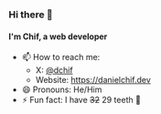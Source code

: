### Hi there 👋

#### I'm Chif, a web developer

- 📫 How to reach me: 
  - X: [@dchif](https://x.com/dchif)
  - Website: https://danielchif.dev
- 😄 Pronouns: He/Him
- ⚡ Fun fact: I have ~~32~~  29 teeth :tooth:


